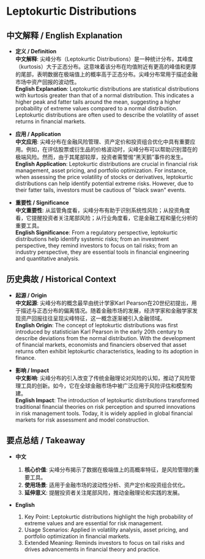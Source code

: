 # Leptokurtic Distributions

## 中文解释 / English Explanation

* **定义 / Definition**  
  **中文解释**: 尖峰分布（Leptokurtic Distributions）是一种统计分布，其峰度（kurtosis）大于正态分布。这意味着该分布在均值附近有更高的峰值和更厚的尾部，表明数据在极端值上的概率高于正态分布。尖峰分布常用于描述金融市场中资产回报的波动性。  
  **English Explanation**: Leptokurtic distributions are statistical distributions with kurtosis greater than that of a normal distribution. This indicates a higher peak and fatter tails around the mean, suggesting a higher probability of extreme values compared to a normal distribution. Leptokurtic distributions are often used to describe the volatility of asset returns in financial markets.

* **应用 / Application**  
  **中文应用**: 尖峰分布在金融风险管理、资产定价和投资组合优化中具有重要应用。例如，在评估股票或衍生品的价格波动时，尖峰分布可以帮助识别潜在的极端风险。然而，由于其尾部较厚，投资者需警惕“黑天鹅”事件的发生。  
  **English Application**: Leptokurtic distributions are crucial in financial risk management, asset pricing, and portfolio optimization. For instance, when assessing the price volatility of stocks or derivatives, leptokurtic distributions can help identify potential extreme risks. However, due to their fatter tails, investors must be cautious of "black swan" events.

* **重要性 / Significance**  
  **中文重要性**: 从监管角度看，尖峰分布有助于识别系统性风险；从投资角度看，它提醒投资者关注尾部风险；从行业角度看，它是金融工程和量化分析的重要工具。  
  **English Significance**: From a regulatory perspective, leptokurtic distributions help identify systemic risks; from an investment perspective, they remind investors to focus on tail risks; from an industry perspective, they are essential tools in financial engineering and quantitative analysis.

## 历史典故 / Historical Context

* **起源 / Origin**  
  **中文起源**: 尖峰分布的概念最早由统计学家Karl Pearson在20世纪初提出，用于描述与正态分布的偏离情况。随着金融市场的发展，经济学家和金融学家发现资产回报往往呈现尖峰特征，这一概念逐渐被引入金融领域。  
  **English Origin**: The concept of leptokurtic distributions was first introduced by statistician Karl Pearson in the early 20th century to describe deviations from the normal distribution. With the development of financial markets, economists and financiers observed that asset returns often exhibit leptokurtic characteristics, leading to its adoption in finance.

* **影响 / Impact**  
  **中文影响**: 尖峰分布的引入改变了传统金融理论对风险的认知，推动了风险管理工具的创新。如今，它在全球金融市场中被广泛应用于风险评估和模型构建。  
  **English Impact**: The introduction of leptokurtic distributions transformed traditional financial theories on risk perception and spurred innovations in risk management tools. Today, it is widely applied in global financial markets for risk assessment and model construction.

## 要点总结 / Takeaway

* **中文**  
  1. **核心价值**: 尖峰分布揭示了数据在极端值上的高概率特征，是风险管理的重要工具。  
  2. **使用场景**: 适用于金融市场的波动性分析、资产定价和投资组合优化。  
  3. **延伸意义**: 提醒投资者关注尾部风险，推动金融理论和实践的发展。

* **English**  
  1. Key Point: Leptokurtic distributions highlight the high probability of extreme values and are essential for risk management.  
  2. Usage Scenarios: Applied in volatility analysis, asset pricing, and portfolio optimization in financial markets.  
  3. Extended Meaning: Reminds investors to focus on tail risks and drives advancements in financial theory and practice.